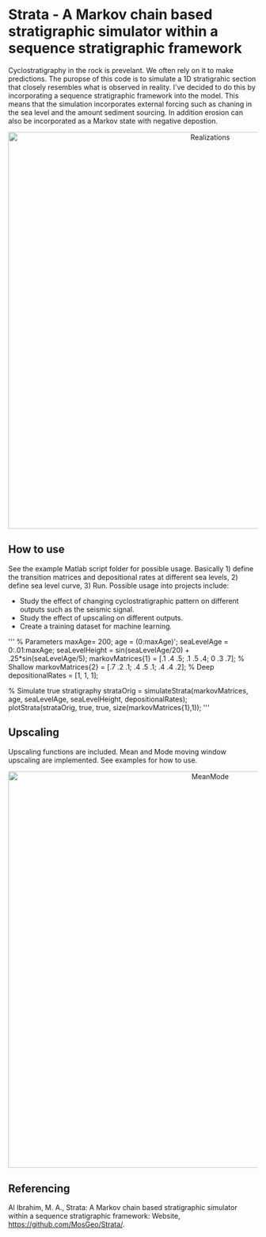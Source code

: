 # Strata - A Markov chain based stratigraphic simulator within a sequence stratigraphic framework

Cyclostratigraphy in the rock is prevelant. We often rely on it to make predictions. The puropse of this code is to simulate a 1D stratigrahic section that closely resembles what is observed in reality. I've decided to do this by incorporating a sequence stratigraphic framework into the model. This means that the simulation incorporates external forcing such as chaning in the sea level and the amount sediment sourcing. In addition erosion can also be incorporated as a Markov state with negative depostion.

<div align="center">
    <img width=800 src="https://github.com/MosGeo/Strata/blob/master/ReadmeFiles/Realizations.png" alt="Realizations" title="Multiple realizations"</img>
</div>

## How to use
See the example Matlab script folder for possible usage. Basically 1) define the transition matrices and depositional rates at different sea levels, 2) define sea level curve, 3) Run. Possible usage into projects include:
- Study the effect of changing cyclostratigraphic pattern on different outputs such as the seismic signal.
- Study the effect of upscaling on different outputs.
- Create a training dataset for machine learning.

'''
% Parameters
maxAge= 200;
age = (0:maxAge)';
seaLevelAge = 0:.01:maxAge;
seaLevelHeight = sin(seaLevelAge/20) +  .25*sin(seaLevelAge/5);
markovMatrices{1} = [.1 .4 .5; .1 .5 .4; 0 .3 .7];   % Shallow
markovMatrices{2} = [.7 .2 .1; .4 .5 .1; .4 .4 .2];  % Deep
depositionalRates = [1, 1, 1];

% Simulate true stratigraphy
strataOrig = simulateStrata(markovMatrices, age, seaLevelAge, seaLevelHeight, depositionalRates);
plotStrata(strataOrig, true, true, size(markovMatrices{1},1));
'''

## Upscaling
Upscaling functions are included. Mean and Mode moving window upscaling are implemented. See examples for how to use.

<div align="center">
    <img width=800 src="https://github.com/MosGeo/Strata/blob/master/ReadmeFiles/MeanModeUpscaling.png" alt="MeanMode" title="Upscaling"</img>
</div>


## Referencing
Al Ibrahim, M. A., Strata: A Markov chain based stratigraphic simulator within a sequence stratigraphic framework: Website, https://github.com/MosGeo/Strata/.
